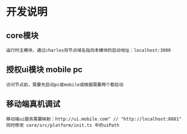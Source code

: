 # 开发说明
  ## core模块

    运行时主模块，通过charles将节点域名指向本模块的启动地址：localhost:3000
  ## 授权ui模块 mobile  pc
    访问节点前，需要先启动pc或mobile或根据需要两个都启动

  ## 移动端真机调试
    移动端ui服务需要映射：http://ui.mobile.com" // "http://localhost:8881"
    同时修改 core/src/platform/init.ts 中的uiPath 
